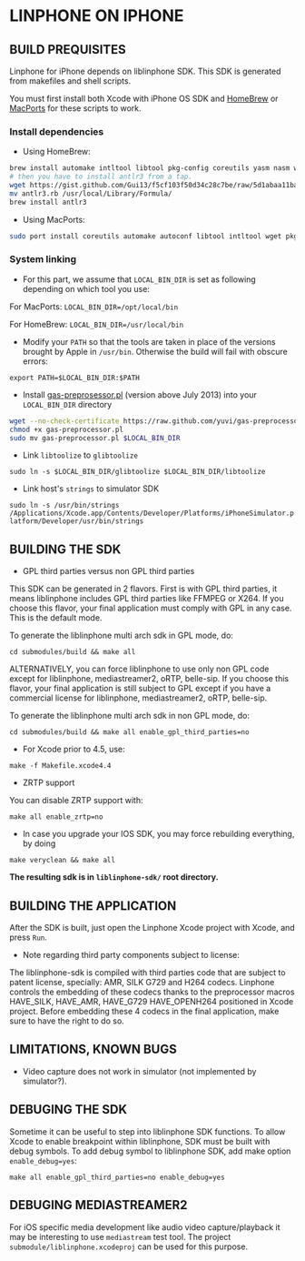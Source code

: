 # LINPHONE ON IPHONE

## BUILD PREQUISITES

Linphone for iPhone depends on liblinphone SDK. This SDK is generated from makefiles and shell scripts.

You must first install both Xcode with iPhone OS SDK and [HomeBrew](brew.sh) or [MacPorts](www.macports.org) for these scripts to work.

### Install dependencies

* Using HomeBrew:

```sh
brew install automake intltool libtool pkg-config coreutils yasm nasm wget imagemagick
# then you have to install antlr3 from a tap.
wget https://gist.github.com/Gui13/f5cf103f50d34c28c7be/raw/5d1abaa11bacf7256aac9cb42e2f569a0b775d86/antlr3.rb
mv antlr3.rb /usr/local/Library/Formula/
brew install antlr3
```

* Using MacPorts:

```sh
sudo port install coreutils automake autoconf libtool intltool wget pkgconfig cmake gmake yasm nasm grep doxygen ImageMagick optipng antlr3
```

### System linking

* For this part, we assume that `LOCAL_BIN_DIR` is set as following depending on which tool you use:

 For MacPorts: `LOCAL_BIN_DIR=/opt/local/bin`

 For HomeBrew: `LOCAL_BIN_DIR=/usr/local/bin`

* Modify your `PATH` so that the tools are taken in place of the versions brought by Apple in `/usr/bin`. Otherwise the build will fail with obscure errors:

 `export PATH=$LOCAL_BIN_DIR:$PATH`

* Install [gas-preprosessor.pl](http://github.com/yuvi/gas-preprocessor/) (version above July 2013) into your `LOCAL_BIN_DIR` directory

 ```sh
 wget --no-check-certificate https://raw.github.com/yuvi/gas-preprocessor/master/gas-preprocessor.pl
 chmod +x gas-preprocessor.pl
 sudo mv gas-preprocessor.pl $LOCAL_BIN_DIR
 ```

* Link `libtoolize` to `glibtoolize`

 `sudo ln -s $LOCAL_BIN_DIR/glibtoolize $LOCAL_BIN_DIR/libtoolize`

* Link host's `strings` to simulator SDK

 `sudo ln -s /usr/bin/strings /Applications/Xcode.app/Contents/Developer/Platforms/iPhoneSimulator.platform/Developer/usr/bin/strings`


## BUILDING THE SDK

* GPL third parties versus non GPL third parties

 This SDK can be generated in 2 flavors. First is with GPL third parties, it means liblinphone includes GPL third parties like FFMPEG or X264.
 If you choose this flavor, your final application must comply with GPL in any case. This is the default mode.

 To generate the liblinphone multi arch sdk in GPL mode, do:

 `cd submodules/build && make all`

 ALTERNATIVELY, you can force liblinphone to use only non GPL code except for liblinphone, mediastreamer2, oRTP, belle-sip.
 If you choose this flavor, your final application  is still subject to GPL except if you have a commercial license for liblinphone, mediastreamer2, oRTP, belle-sip.

 To generate the liblinphone multi arch sdk in non GPL mode, do:

 `cd submodules/build && make all enable_gpl_third_parties=no`

* For Xcode prior to 4.5, use:

 `make -f Makefile.xcode4.4`

* ZRTP support

 You can disable ZRTP support with:

 `make all enable_zrtp=no`

* In case you upgrade your IOS SDK, you may force rebuilding everything, by doing

 `make veryclean && make all`

**The resulting sdk is in `liblinphone-sdk/` root directory.**

## BUILDING THE APPLICATION

After the SDK is built, just open the Linphone Xcode project with Xcode, and press `Run`.

* Note regarding third party components subject to license:

 The liblinphone-sdk is compiled with third parties code that are subject to patent license, specially: AMR, SILK G729 and H264 codecs.
 Linphone controls the embedding of these codecs thanks to the preprocessor macros HAVE_SILK, HAVE_AMR, HAVE_G729 HAVE_OPENH264 positioned in Xcode project.
 Before embedding these 4 codecs in the final application, make sure to have the right to do so.

## LIMITATIONS, KNOWN BUGS

* Video capture does not work in simulator (not implemented by simulator?).

## DEBUGING THE SDK

Sometime it can be useful to step into liblinphone SDK functions. To allow Xcode to enable breakpoint within liblinphone, SDK must be built with debug symbols.
To add debug symbol to liblinphone SDK, add make option `enable_debug=yes`:

`make all enable_gpl_third_parties=no enable_debug=yes`

## DEBUGING MEDIASTREAMER2

For iOS specific media development like audio video capture/playback it may be interesting to use `mediastream` test tool.
The project `submodule/liblinphone.xcodeproj` can be used for this purpose.
